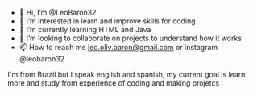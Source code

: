 - 👋 Hi, I’m @LeoBaron32
- 👀 I’m interested in learn and improve skills for coding 
- 🌱 I’m currently learning HTML and Java 
- 💞️ I’m looking to collaborate on projects to understand how it works
- 📫 How to reach me leo.oliv.baron@gmail.com or instagram @leobaron32

I'm from Brazil but I speak english and spanish, my current goal is learn more and study from experience of coding and making projetcs
